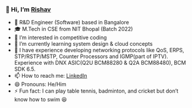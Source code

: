 ### 👋 Hi, I’m [Rishav](https://github.com/TheRishavRoy) 
- 💼 R&D Engineer (Software) based in Bangalore
- 🎓 M.Tech in CSE from NIT Bhopal (Batch 2022)  
- 👀 I’m interested in competitive coding  
- 🌱 I’m currently learning system design & cloud concepts  
- 🚀 I have experience developing networking protocols like QoS, ERPS, STP/RSTP/MSTP, Counter Processors and IGMP(part of IPTV). Experience with DNX ASIC(Q2U BCM88280 & Q2A BCM88480), BCM SDK 6.5.  
- 📫 How to reach me: [LinkedIn](https://in.linkedin.com/in/the-rishav-roy)  
- 😄 Pronouns: He/Him  
- ⚡ Fun fact: I can play table tennis, badminton, and cricket but don’t know how to swim 😆  

<!---
TheRishavRoy/TheRishavRoy is a ✨ special ✨ repository because its `README.md` (this file) appears on your GitHub profile.
You can click the Preview link to take a look at your changes.
--->
